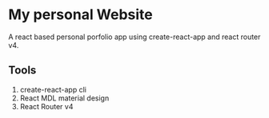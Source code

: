 # My personal Website
A react based personal porfolio app using create-react-app and react router v4.

## Tools 
1. create-react-app cli
2. React MDL material design
3. React Router v4

